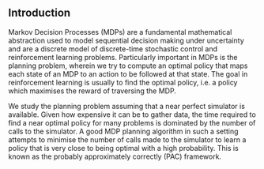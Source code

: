 ## Introduction ##

Markov Decision Processes (MDPs) are a fundamental mathematical abstraction used to model sequential decision making under uncertainty and are a
discrete model of discrete-time stochastic control and reinforcement learning problems. Particularly important in MDPs is the planning problem, wherein we try to compute an
optimal policy that maps each state of an MDP to an action to be followed
at that state. The goal in reinforcement learning is usually to find the optimal policy, i.e. a policy which maximises the
reward of traversing the MDP. 

We study the planning problem assuming that a near perfect simulator is available. Given how expensive it can be to gather data, the time required to find a near optimal policy for many problems is dominated by the number of calls to the simulator.  A good MDP planning
algorithm in such a setting attempts to minimise the number of calls made to the
simulator to learn a policy that is very close to being optimal with a
high probability. This is known as the probably approximately correctly (PAC) framework.


